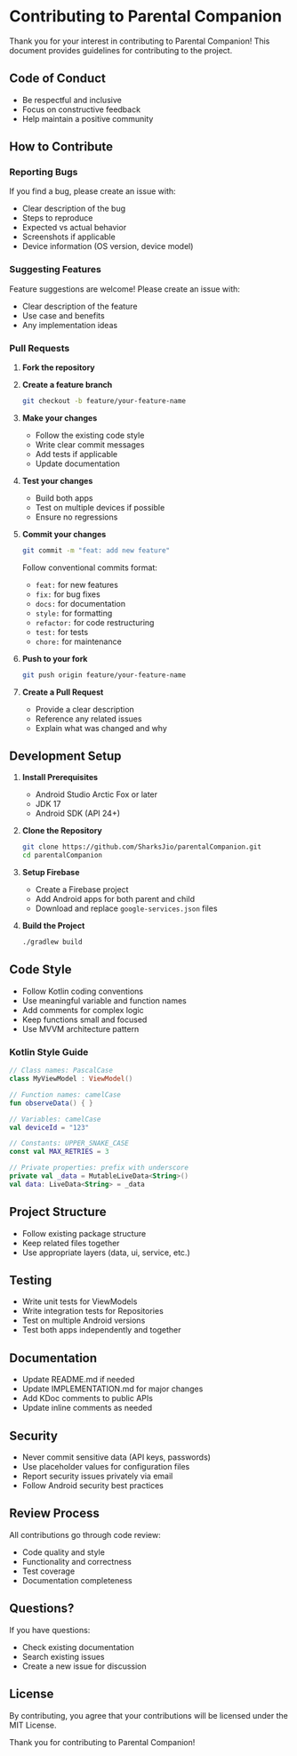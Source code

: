 # Contributing to Parental Companion

Thank you for your interest in contributing to Parental Companion! This document provides guidelines for contributing to the project.

## Code of Conduct

- Be respectful and inclusive
- Focus on constructive feedback
- Help maintain a positive community

## How to Contribute

### Reporting Bugs

If you find a bug, please create an issue with:
- Clear description of the bug
- Steps to reproduce
- Expected vs actual behavior
- Screenshots if applicable
- Device information (OS version, device model)

### Suggesting Features

Feature suggestions are welcome! Please create an issue with:
- Clear description of the feature
- Use case and benefits
- Any implementation ideas

### Pull Requests

1. **Fork the repository**
2. **Create a feature branch**
   ```bash
   git checkout -b feature/your-feature-name
   ```

3. **Make your changes**
   - Follow the existing code style
   - Write clear commit messages
   - Add tests if applicable
   - Update documentation

4. **Test your changes**
   - Build both apps
   - Test on multiple devices if possible
   - Ensure no regressions

5. **Commit your changes**
   ```bash
   git commit -m "feat: add new feature"
   ```
   Follow conventional commits format:
   - `feat:` for new features
   - `fix:` for bug fixes
   - `docs:` for documentation
   - `style:` for formatting
   - `refactor:` for code restructuring
   - `test:` for tests
   - `chore:` for maintenance

6. **Push to your fork**
   ```bash
   git push origin feature/your-feature-name
   ```

7. **Create a Pull Request**
   - Provide a clear description
   - Reference any related issues
   - Explain what was changed and why

## Development Setup

1. **Install Prerequisites**
   - Android Studio Arctic Fox or later
   - JDK 17
   - Android SDK (API 24+)

2. **Clone the Repository**
   ```bash
   git clone https://github.com/SharksJio/parentalCompanion.git
   cd parentalCompanion
   ```

3. **Setup Firebase**
   - Create a Firebase project
   - Add Android apps for both parent and child
   - Download and replace `google-services.json` files

4. **Build the Project**
   ```bash
   ./gradlew build
   ```

## Code Style

- Follow Kotlin coding conventions
- Use meaningful variable and function names
- Add comments for complex logic
- Keep functions small and focused
- Use MVVM architecture pattern

### Kotlin Style Guide

```kotlin
// Class names: PascalCase
class MyViewModel : ViewModel()

// Function names: camelCase
fun observeData() { }

// Variables: camelCase
val deviceId = "123"

// Constants: UPPER_SNAKE_CASE
const val MAX_RETRIES = 3

// Private properties: prefix with underscore
private val _data = MutableLiveData<String>()
val data: LiveData<String> = _data
```

## Project Structure

- Follow existing package structure
- Keep related files together
- Use appropriate layers (data, ui, service, etc.)

## Testing

- Write unit tests for ViewModels
- Write integration tests for Repositories
- Test on multiple Android versions
- Test both apps independently and together

## Documentation

- Update README.md if needed
- Update IMPLEMENTATION.md for major changes
- Add KDoc comments to public APIs
- Update inline comments as needed

## Security

- Never commit sensitive data (API keys, passwords)
- Use placeholder values for configuration files
- Report security issues privately via email
- Follow Android security best practices

## Review Process

All contributions go through code review:
- Code quality and style
- Functionality and correctness
- Test coverage
- Documentation completeness

## Questions?

If you have questions:
- Check existing documentation
- Search existing issues
- Create a new issue for discussion

## License

By contributing, you agree that your contributions will be licensed under the MIT License.

Thank you for contributing to Parental Companion!
